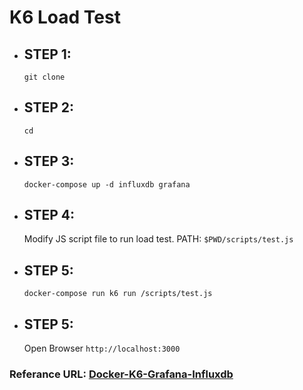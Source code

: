 # K6 Load Test

-   ## STEP 1:

    `git clone `

-   ## STEP 2:

    `cd `

-   ## STEP 3:

    `docker-compose up -d influxdb grafana`

-   ## STEP 4:

    Modify JS script file to run load test. PATH: `$PWD/scripts/test.js`

-   ## STEP 5:

    `docker-compose run k6 run /scripts/test.js`

-   ## STEP 5:
    Open Browser `http://localhost:3000`

### Referance URL: [Docker-K6-Grafana-Influxdb](https://k6.io/docs/results-visualization/influxdb-+-grafana/#using-our-docker-compose-setup)
